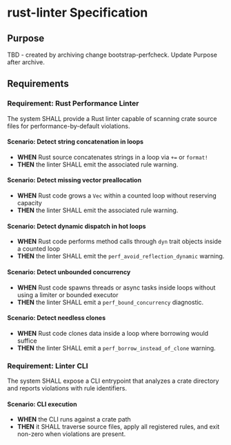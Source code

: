 # rust-linter Specification

## Purpose
TBD - created by archiving change bootstrap-perfcheck. Update Purpose after archive.
## Requirements
### Requirement: Rust Performance Linter
The system SHALL provide a Rust linter capable of scanning crate source files for performance-by-default violations.

#### Scenario: Detect string concatenation in loops
- **WHEN** Rust source concatenates strings in a loop via `+=` or `format!`
- **THEN** the linter SHALL emit the associated rule warning.

#### Scenario: Detect missing vector preallocation
- **WHEN** Rust code grows a `Vec` within a counted loop without reserving capacity
- **THEN** the linter SHALL emit the associated rule warning.

#### Scenario: Detect dynamic dispatch in hot loops
- **WHEN** Rust code performs method calls through `dyn` trait objects inside a counted loop
- **THEN** the linter SHALL emit the `perf_avoid_reflection_dynamic` warning.

#### Scenario: Detect unbounded concurrency
- **WHEN** Rust code spawns threads or async tasks inside loops without using a limiter or bounded executor
- **THEN** the linter SHALL emit a `perf_bound_concurrency` diagnostic.

#### Scenario: Detect needless clones
- **WHEN** Rust code clones data inside a loop where borrowing would suffice
- **THEN** the linter SHALL emit a `perf_borrow_instead_of_clone` warning.

### Requirement: Linter CLI
The system SHALL expose a CLI entrypoint that analyzes a crate directory and reports violations with rule identifiers.

#### Scenario: CLI execution
- **WHEN** the CLI runs against a crate path
- **THEN** it SHALL traverse source files, apply all registered rules, and exit non-zero when violations are present.

